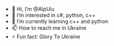 - 👋 Hi, I’m @AlpUiu
- 👀 I’m interested in c#, python, c++
- 🌱 I’m currently learning c++ and python 
- 📫 How to reach me in Ukraine
- ⚡ Fun fact: Glory To Ukraine

<!---
AlpUiu/AlpUiu is a ✨ special ✨ repository because its `README.md` (this file) appears on your GitHub profile.
You can click the Preview link to take a look at your changes.
--->
